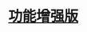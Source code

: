 # [功能增强版](https://github.com/tencentyun/cloudgame-android-sdk/blob/master/TcrMicro/Doc/%E5%BE%AE%E7%AB%AF%E5%8A%9F%E8%83%BD%E5%A2%9E%E5%BC%BA%E7%89%88%E6%8E%A5%E5%85%A5%E6%96%87%E6%A1%A3.md)
